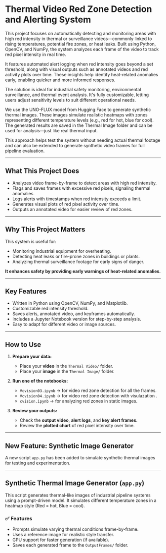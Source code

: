 # Thermal Video Red Zone Detection and Alerting System

This project focuses on automatically detecting and monitoring areas with high red intensity in thermal or surveillance videos—commonly linked to rising temperatures, potential fire zones, or heat leaks. Built using Python, OpenCV, and NumPy, the system analyzes each frame of the video to track red pixel intensity in real time.

It features automated alert logging when red intensity goes beyond a set threshold, along with visual outputs such as annotated videos and red activity plots over time. These insights help identify heat-related anomalies early, enabling quicker and more informed responses.

The solution is ideal for industrial safety monitoring, environmental surveillance, and thermal event analysis. It's fully customizable, letting users adjust sensitivity levels to suit different operational needs.

We use the UNO-FLUX model from Hugging Face to generate synthetic thermal images. These images simulate realistic heatmaps with zones representing different temperature levels (e.g., red for hot, blue for cool).
The generated results are saved in the Thermal Image folder and can be used for analysis—just like real thermal input.

This approach helps test the system without needing actual thermal footage and can also be extended to generate synthetic video frames for full pipeline evaluation.

---

## What This Project Does

- Analyzes video frame-by-frame to detect areas with high red intensity.
- Flags and saves frames with excessive red pixels, signaling thermal anomalies.
- Logs alerts with timestamps when red intensity exceeds a limit.
- Generates visual plots of red pixel activity over time.
- Outputs an annotated video for easier review of red zones.

---

## Why This Project Matters

This system is useful for:

- Monitoring industrial equipment for overheating.
- Detecting heat leaks or fire-prone zones in buildings or plants.
- Analyzing thermal surveillance footage for early signs of danger.

**It enhances safety by providing early warnings of heat-related anomalies.**

---

## Key Features

- Written in Python using OpenCV, NumPy, and Matplotlib.
- Customizable red intensity threshold.
- Saves alerts, annotated video, and keyframes automatically.
- Includes a Jupyter Notebook version for step-by-step analysis.
- Easy to adapt for different video or image sources.

---

## How to Use

1. **Prepare your data:**
   - Place your **video** in the `Thermal Video/` folder.
   - Place your **image** in the `Thermal Image/` folder.

2. **Run one of the notebooks:**
   - `Vcvision03.ipynb` → for video red zone detection for all the frames.
   - `Vcvision04.ipynb` → for video red zone detection with visulazation .
   - `cvision.ipynb` → for analyzing red zones in static images.

3. **Review your outputs:**
   - Check the **output video**, **alert logs**, and **key alert frames**.
   - Review the **plotted chart** of red pixel intensity over time.

---

## New Feature: Synthetic Image Generator

A new script `app.py` has been added to simulate synthetic thermal images for testing and experimentation.

---

## Synthetic Thermal Image Generator (`app.py`)

This script generates thermal-like images of industrial pipeline systems using a prompt-driven model. It simulates different temperature zones in a heatmap style (Red = hot, Blue = cool).

### ✅ Features

- Prompts simulate varying thermal conditions frame-by-frame.
- Uses a reference image for realistic style transfer.
- GPU support for faster generation (if available).
- Saves each generated frame to the `OutputFrames/` folder.
